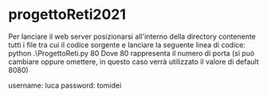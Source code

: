 # progettoReti2021

Per lanciare il web server posizionarsi all'interno della directory contenente tutti i file tra cui il codice sorgente e lanciare la seguente linea di codice:
python .\ProgettoReti.py 80
Dove 80 rappresenta il numero di porta (si può cambiare oppure omettere, in questo caso verrà utilizzato il valore di default 8080)

username: luca
password: tomidei
